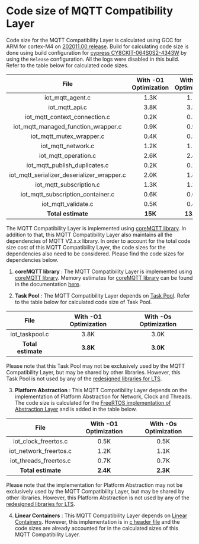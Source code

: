 # Code size of MQTT Compatibility Layer

Code size for the MQTT Compatibility Layer is calculated using GCC for ARM for cortex-M4 on [202011.00 release](https://github.com/aws/amazon-freertos/releases/tag/202011.00). Build for calculating code size is done using build configuration for [cypress CY8CKIT-064S0S2-4343W](https://docs.aws.amazon.com/freertos/latest/userguide/getting_started_cypress_psoc64.html) by using the `Release` configuration. All the logs were disabled in this build. Refer to the table below for calculated code sizes.

| File | With -O1 Optimization | With -Os Optimization |
| :-: | :-: | :-: |
| iot_mqtt_agent.c | 1.3K | 1.1K |
| iot_mqtt_api.c | 3.8K | 3.3K |
| iot_mqtt_context_connection.c | 0.2K | 0.2K |
| iot_mqtt_managed_function_wrapper.c | 0.9K | 0.9K |
| iot_mqtt_mutex_wrapper.c | 0.4K | 0.3K |
| iot_mqtt_network.c | 1.2K | 1.1K |
| iot_mqtt_operation.c | 2.6K | 2.4K |
| iot_mqtt_publish_duplicates.c | 0.2K | 0.2K |
| iot_mqtt_serializer_deserializer_wrapper.c | 2.0K | 1.8K |
| iot_mqtt_subscription.c | 1.3K | 1.2K |
| iot_mqtt_subscription_container.c | 0.6K | 0.6K |
| iot_mqtt_validate.c | 0.5K | 0.4K |
| **Total estimate** | **15K** | **13.5K** |

The MQTT Compatibility Layer is implemented using [coreMQTT library](https://github.com/FreeRTOS/coreMQTT/blob/master/README.md). In addition to that, this MQTT Compatibility Layer also maintains all the dependencies of MQTT V2.x.x library. In order to account for the total code size cost of this MQTT Compatibility Layer, the code sizes for the dependencies also need to be considered. Please find the code sizes for dependencies below.

1. **coreMQTT library** : The MQTT Compatibility Layer is implemented using [coreMQTT library](https://github.com/FreeRTOS/coreMQTT/blob/master/README.md). Memory estimates for [coreMQTT library](https://github.com/FreeRTOS/coreMQTT/blob/master/README.md) can be found in the documentation [here](https://freertos.org/mqtt/index.html).

2. **Task Pool** : The MQTT Compatibility Layer depends on [Task Pool](https://docs.aws.amazon.com/freertos/latest/lib-ref/embedded-csdk/v4.0_beta_deprecated/lib-ref/c-sdk/taskpool/index.html). Refer to the table below for calculated code size of Task Pool.

| File | With -O1 Optimization | With -Os Optimization |
| :-: | :-: | :-: |
| iot_taskpool.c | 3.8K | 3.0K |
| **Total estimate** | **3.8K** | **3.0K** |

Please note that this Task Pool may not be exclusively used by the MQTT Compatibility Layer, but may be shared by other libraries. However, this Task Pool is not used by any of the [redesigned libraries for LTS](https://www.freertos.org/ltsroadmap.html).

3. **Platform Abstraction** :  This MQTT Compatibility Layer depends on the implementation of Platform Abstraction for Network, Clock and Threads. The code size is calculated for the [FreeRTOS implementation of Abstraction Layer](../../../abstractions/platform/freertos) and is added in the table below.

| File | With -O1 Optimization | With -Os Optimization |
| :-: | :-: | :-: |
| iot_clock_freertos.c | 0.5K | 0.5K |
| iot_network_freertos.c | 1.2K | 1.1K |
| iot_threads_freertos.c | 0.7K | 0.7K |
| **Total estimate** | **2.4K** | **2.3K** |

Please note that the implementation for Platform Abstraction may not be exclusively used by the MQTT Compatibility Layer, but may be shared by other libraries. However, this Platform Abstraction is not used by any of the [redesigned libraries for LTS](https://www.freertos.org/ltsroadmap.html).

4. **Linear Containers** : This MQTT Compatibility Layer depends on [Linear Containers](https://docs.aws.amazon.com/freertos/latest/lib-ref/embedded-csdk/v4.0_beta_deprecated/lib-ref/c-sdk/linear_containers/index.html). However, this implementation is in [c header file](../common/include/iot_linear_containers.h) and the code sizes are already accounted for in the calculated sizes of this MQTT Compatibility Layer.
